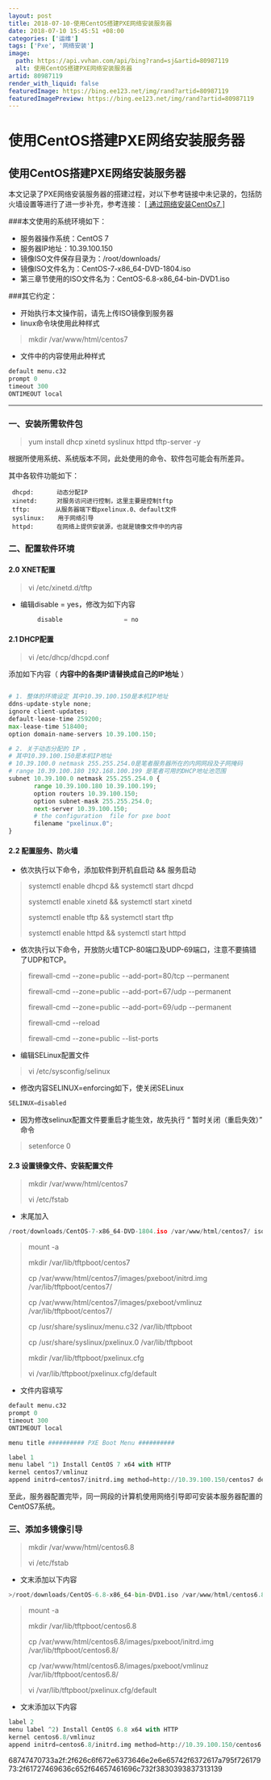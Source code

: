```yaml
---
layout: post
title: 2018-07-10-使用CentOS搭建PXE网络安装服务器
date: 2018-07-10 15:45:51 +08:00
categories: ['运维']
tags: ['Pxe', '网络安装']
image:
  path: https://api.vvhan.com/api/bing?rand=sj&artid=80987119
  alt: 使用CentOS搭建PXE网络安装服务器
artid: 80987119
render_with_liquid: false
featuredImage: https://bing.ee123.net/img/rand?artid=80987119
featuredImagePreview: https://bing.ee123.net/img/rand?artid=80987119
---
```


# 使用CentOS搭建PXE网络安装服务器

## 使用CentOS搭建PXE网络安装服务器

本文记录了PXE网络安装服务器的搭建过程，对以下参考链接中未记录的，包括防火墙设置等进行了进一步补充，参考连接：
[[ 通过网络安装CentOs7 ]](https://blog.csdn.net/ggaofengg/article/details/54730392)

###本文使用的系统环境如下：

* 服务器操作系统：CentOS 7
* 服务器IP地址：10.39.100.150
* 镜像ISO文件保存目录为：/root/downloads/
* 镜像ISO文件名为：CentOS-7-x86\_64-DVD-1804.iso
* 第三章节使用的ISO文件名为：CentOS-6.8-x86\_64-bin-DVD1.iso

###其它约定：

* 开始执行本文操作前，请先上传ISO镜像到服务器
* linux命令块使用此种样式

> mkdir /var/www/html/centos7

* 文件中的内容使用此种样式

```python
default menu.c32
prompt 0
timeout 300
ONTIMEOUT local

```

---

### 一、安装所需软件包

> yum install dhcp xinetd syslinux httpd tftp-server -y

根据所使用系统、系统版本不同，此处使用的命令、软件包可能会有所差异。
  
其中各软件功能如下：

```
 dhcpd: 　　  动态分配IP
 xinetd: 　　 对服务访问进行控制，这里主要是控制tftp
 tftp:　　　  从服务器端下载pxelinux.0、default文件
 syslinux: 　 用于网络引导
 httpd:　　   在网络上提供安装源，也就是镜像文件中的内容

```

### 二、配置软件环境

#### 2.0 XNET配置

> vi /etc/xinetd.d/tftp

* 编辑disable = yes，修改为如下内容

```python
        disable                 = no

```

#### 2.1 DHCP配置

> vi /etc/dhcp/dhcpd.conf

添加如下内容（
**内容中的各类IP请替换成自己的IP地址**
）

```python

# 1. 整体的环境设定 其中10.39.100.150是本机IP地址
ddns-update-style none;
ignore client-updates;
default-lease-time 259200;
max-lease-time 518400;
option domain-name-servers 10.39.100.150;

# 2. 关于动态分配的 IP ，
# 其中10.39.100.150是本机IP地址
# 10.39.100.0 netmask 255.255.254.0是笔者服务器所在的内网网段及子网掩码
# range 10.39.100.180 192.168.100.199 是笔者可用的DHCP地址池范围
subnet 10.39.100.0 netmask 255.255.254.0 {
       range 10.39.100.180 10.39.100.199;
       option routers 10.39.100.150;
       option subnet-mask 255.255.254.0;
       next-server 10.39.100.150;
       # the configuration  file for pxe boot
       filename "pxelinux.0";
}

```

#### 2.2 配置服务、防火墙

* 依次执行以下命令，添加软件到开机自启动 && 服务启动

> systemctl enable dhcpd && systemctl start dhcpd
>   
> systemctl enable xinetd && systemctl start xinetd
>   
> systemctl enable tftp && systemctl start tftp
>   
> systemctl enable httpd && systemctl start httpd

* 依次执行以下命令，开放防火墙TCP-80端口及UDP-69端口，注意不要搞错了UDP和TCP。

> firewall-cmd --zone=public --add-port=80/tcp --permanent
>   
> firewall-cmd --zone=public --add-port=67/udp --permanent
>   
> firewall-cmd --zone=public --add-port=69/udp --permanent
>   
> firewall-cmd --reload
>   
> firewall-cmd --zone=public --list-ports

* 编辑SELinux配置文件

> vi /etc/sysconfig/selinux

* 修改内容SELINUX=enforcing如下，使关闭SELinux

```python
SELINUX=disabled

```

* 因为修改selinux配置文件要重启才能生效，故先执行 “ 暂时关闭（重启失效）” 命令

> setenforce 0

#### 2.3 设置镜像文件、安装配置文件

> mkdir /var/www/html/centos7
>   
> vi /etc/fstab

* 末尾加入

```python
/root/downloads/CentOS-7-x86_64-DVD-1804.iso /var/www/html/centos7/ iso9660 defaults,ro,loop 0 0

```

> mount -a
>   
> mkdir /var/lib/tftpboot/centos7
>   
> cp /var/www/html/centos7/images/pxeboot/initrd.img /var/lib/tftpboot/centos7/
>   
> cp /var/www/html/centos7/images/pxeboot/vmlinuz /var/lib/tftpboot/centos7/
>   
> cp /usr/share/syslinux/menu.c32 /var/lib/tftpboot
>   
> cp /usr/share/syslinux/pxelinux.0 /var/lib/tftpboot
>   
> mkdir /var/lib/tftpboot/pxelinux.cfg
>   
> vi /var/lib/tftpboot/pxelinux.cfg/default

* 文件内容填写

```python
default menu.c32
prompt 0
timeout 300
ONTIMEOUT local

menu title ########## PXE Boot Menu ##########

label 1
menu label ^1) Install CentOS 7 x64 with HTTP
kernel centos7/vmlinuz
append initrd=centos7/initrd.img method=http://10.39.100.150/centos7 devfs=nomount

```

至此，服务器配置完毕，同一网段的计算机使用网络引导即可安装本服务器配置的CentOS7系统。

### 三、添加多镜像引导

> mkdir /var/www/html/centos6.8
>   
> vi /etc/fstab

* 文末添加以下内容

```python
>/root/downloads/CentOS-6.8-x86_64-bin-DVD1.iso /var/www/html/centos6.8/ iso9660 defaults,ro,loop 0 0

```

> mount -a
>   
> mkdir /var/lib/tftpboot/centos6.8
>   
> cp /var/www/html/centos6.8/images/pxeboot/initrd.img /var/lib/tftpboot/centos6.8/
>   
> cp /var/www/html/centos6.8/images/pxeboot/vmlinuz /var/lib/tftpboot/centos6.8/
>   
> vi /var/lib/tftpboot/pxelinux.cfg/default

* 文末添加以下内容

```python
label 2
menu label ^2) Install CentOS 6.8 x64 with HTTP
kernel centos6.8/vmlinuz
append initrd=centos6.8/initrd.img method=http://10.39.100.150/centos6.8 devfs=nomount

```

68747470733a2f:2f626c6f672e6373646e2e6e65742f6372617a795f72617973:2f61727469636c652f64657461696c732f3830393837313139